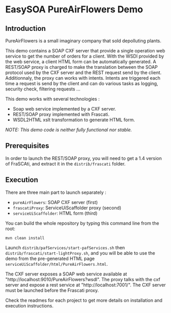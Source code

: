# EasySOA PureAirFlowers Demo

## Introduction

PureAirFlowers is a small imaginary company that sold depolluting plants.

This demo contains a SOAP CXF server that provide a single operation web service to get the number of orders for a client. With the WSDl provided by the web service, a client HTML form can be automatically generated. A REST/SOAP proxy is charged to make the translation between the SOAP protocol used by the CXF server and the REST request send by the client. Additionnaly, the proxy can works with intents. Intents are triggered each time a request is send by the client and can do various tasks as logging, security check, filtering requests ...

This demo works with several technologies :

 * Soap web service implemented by a CXF server.
 * REST/SOAP proxy implemented with Frascati.
 * WSDL2HTML xslt transformation to generate HTML form.

*NOTE: This demo code is neither fully functional nor stable.*

## Prerequisites

In order to launch the REST/SOAP proxy, you will need to get a 1.4 version of FraSCAti, and extract it in the `distrib/frascati` folder.

## Execution

There are three main part to launch separately :

 * `pureAirFlowers`: SOAP CXF server (first)
 * `frascatiProxy`: ServiceUiScaffolder proxy (second)
 * `serviceUiScaffolder`: HTML form (third)

You can build the whole repository by typing this command line from the root:

`mvn clean install`

Launch `distrib/pafServices/start-pafServices.sh` then `distrib/frascati/start-lightProxy.sh`, and you will be able to use the demo from the pre-generated HTML page `serviceUiScaffolder/html/PureAirFlowers.html`. 

The CXF server exposes a SOAP web service available at "http://localhost:9010/PureAirFlowers?wsdl". The proxy talks with the cxf server and expose a rest service at "http://localhost:7001/". The CXF server must be launched before the Frascati proxy.

Check the readmes for each project to get more details on installation and execution instructions.
